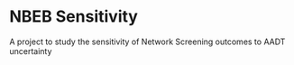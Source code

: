 # NBEB Sensitivity

A project to study the sensitivity of Network Screening outcomes to AADT uncertainty
